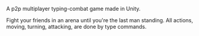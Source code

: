A p2p multiplayer typing-combat game made in Unity.

Fight your friends in an arena until you're the last man standing.
All actions, moving, turning, attacking, are done by type commands.
